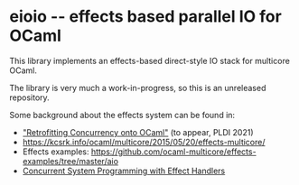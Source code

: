 # eioio -- effects based parallel IO for OCaml

This library implements an effects-based direct-style IO
stack for multicore OCaml.

The library is very much a work-in-progress, so this is an
unreleased repository.

Some background about the effects system can be found in:

- ["Retrofitting Concurrency onto OCaml"](https://kcsrk.info/papers/drafts/retro-concurrency.pdf) (to appear, PLDI 2021)
- https://kcsrk.info/ocaml/multicore/2015/05/20/effects-multicore/
- Effects examples: https://github.com/ocaml-multicore/effects-examples/tree/master/aio
- [Concurrent System Programming with Effect Handlers](https://www.repository.cam.ac.uk/bitstream/handle/1810/283239/paper.pdf?sequence=3&isAllowed=y)
